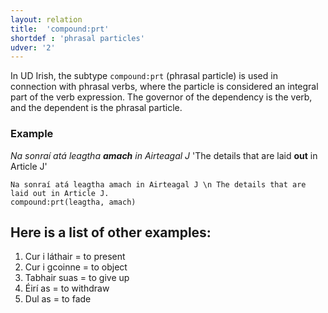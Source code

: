 ```yaml
---
layout: relation
title:  'compound:prt'
shortdef : 'phrasal particles'
udver: '2'
---
```


In UD Irish, the subtype `compound:prt` (phrasal particle) is used in connection with phrasal verbs, where the particle is considered an integral part of the verb expression. The governor of the dependency is the verb, and the dependent is the phrasal particle.

### Example

_Na sonraí atá leagtha <b>amach</b> in Airteagal J_  'The details that are laid <b>out</b> in Article J'

~~~ sdparse
Na sonraí atá leagtha amach in Airteagal J \n The details that are laid out in Article J.
compound:prt(leagtha, amach)

~~~ 

<html>
<body>

<h2><b>Here is a list of other examples:</b></h2>

<ol>
  <li>Cur i láthair = to present</li>
  <li>Cur i gcoinne = to object</li>
  <li>Tabhair suas = to give up</li>
  <li>Éirí as = to withdraw</li>
  <li>Dul as = to fade</li>
</ol>  

</body>
</html>

<!-- Interlanguage links updated Út zář 29 20:23:24 CEST 2020 -->
